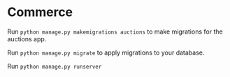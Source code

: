 # Commerce

Run <code>python manage.py makemigrations auctions</code> to make migrations for the auctions app.

Run <code>python manage.py migrate</code> to apply migrations to your database.

Run <code>python manage.py runserver</code>

